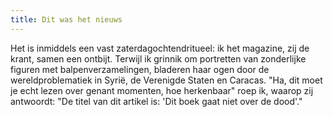 ```yaml
---
title: Dit was het nieuws
---
```

Het is inmiddels een vast zaterdagochtendritueel: ik het magazine, zij de krant, samen een ontbijt. Terwijl ik grinnik om portretten van zonderlijke figuren met balpenverzamelingen, bladeren haar ogen door de wereldproblematiek in Syrië, de Verenigde Staten en Caracas. "Ha, dit moet je echt lezen over genant momenten, hoe herkenbaar" roep ik, waarop zij antwoordt: "De titel van dit artikel is: 'Dit boek gaat niet over de dood'."
